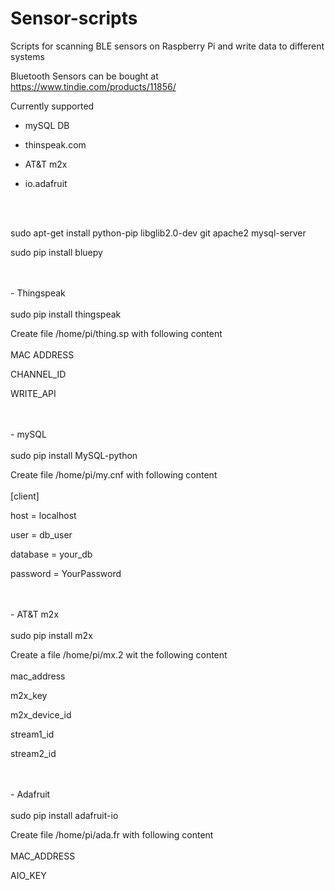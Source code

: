 # Sensor-scripts

Scripts for scanning BLE sensors on Raspberry Pi and write data to different systems

Bluetooth Sensors can be bought at https://www.tindie.com/products/11856/

Currently supported

- mySQL DB

- thinspeak.com

- AT&T m2x

- io.adafruit

<br>
<br>

sudo apt-get install python-pip libglib2.0-dev git apache2 mysql-server

sudo pip install bluepy


<br>
<br>
- Thingspeak

<br>
<br>
sudo pip install thingspeak

Create file /home/pi/thing.sp with following content
<br>
<br>
MAC ADDRESS

CHANNEL_ID

WRITE_API

<br>
<br>
- mySQL

<br>
<br>
sudo pip install MySQL-python

Create file /home/pi/my.cnf with following content
<br>
<br>
[client]

host = localhost

user = db_user

database = your_db

password = YourPassword

<br>
<br>
- AT&T m2x

<br>
<br>
sudo pip install m2x

Create a file /home/pi/mx.2 wit the following content
<br>
<br>
mac_address

m2x_key

m2x_device_id

stream1_id

stream2_id

<br>
<br>
- Adafruit

<br>
<br>
sudo pip install adafruit-io

Create file /home/pi/ada.fr with following content
<br>
<br>
MAC_ADDRESS

AIO_KEY
